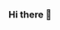 ### Hi there 👋

<!--
**NAHASUBBIAH/NAHASUBBIAH** is a ✨ _special_ ✨ repository because its `README.md` (this file) appears on your GitHub profile.

## MY GIF
![](https://user-images.githubusercontent.com/114554900/202347260-8628c3a0-543b-4faa-9b76-4c3021a1d3c2.gif)

<h1 align="center">Hi 👋, I'm NAHA SUBBIAH</h1>
<h3 align="center">A passionate Biomedical Engineer from India</h3>

- 🌱 I’m currently learning **Biomedical Instrumentation**

- 📫 How to reach me **srnahasubbiah@gmail.com**

<h3 align="left">Connect with me:</h3>
<p align="left">
<a href="https://linkedin.com/in/naha subbiah" target="blank"><img align="center" src="https://raw.githubusercontent.com/rahuldkjain/github-profile-readme-generator/master/src/images/icons/Social/linked-in-alt.svg" alt="naha subbiah" height="30" width="40" /></a>
<a href="https://stackoverflow.com/users/naha subbiah" target="blank"><img align="center" src="https://raw.githubusercontent.com/rahuldkjain/github-profile-readme-generator/master/src/images/icons/Social/stack-overflow.svg" alt="naha subbiah" height="30" width="40" /></a>
<a href="https://instagram.com/everlooking_prince" target="blank"><img align="center" src="https://raw.githubusercontent.com/rahuldkjain/github-profile-readme-generator/master/src/images/icons/Social/instagram.svg" alt="everlooking_prince" height="30" width="40" /></a>
<a href="https://www.leetcode.com/naha subbiah sr" target="blank"><img align="center" src="https://raw.githubusercontent.com/rahuldkjain/github-profile-readme-generator/master/src/images/icons/Social/leet-code.svg" alt="naha subbiah sr" height="30" width="40" /></a>
</p>

<h3 align="left">Languages and Tools:</h3>
<p align="left"> <a href="https://www.arduino.cc/" target="_blank" rel="noreferrer"> <img src="https://cdn.worldvectorlogo.com/logos/arduino-1.svg" alt="arduino" width="40" height="40"/> </a> <a href="https://www.blender.org/" target="_blank" rel="noreferrer"> <img src="https://download.blender.org/branding/community/blender_community_badge_white.svg" alt="blender" width="40" height="40"/> </a> <a href="https://www.w3schools.com/css/" target="_blank" rel="noreferrer"> <img src="https://raw.githubusercontent.com/devicons/devicon/master/icons/css3/css3-original-wordmark.svg" alt="css3" width="40" height="40"/> </a> <a href="https://www.figma.com/" target="_blank" rel="noreferrer"> <img src="https://www.vectorlogo.zone/logos/figma/figma-icon.svg" alt="figma" width="40" height="40"/> </a> <a href="https://www.w3.org/html/" target="_blank" rel="noreferrer"> <img src="https://raw.githubusercontent.com/devicons/devicon/master/icons/html5/html5-original-wordmark.svg" alt="html5" width="40" height="40"/> </a> <a href="https://www.photoshop.com/en" target="_blank" rel="noreferrer"> <img src="https://raw.githubusercontent.com/devicons/devicon/master/icons/photoshop/photoshop-line.svg" alt="photoshop" width="40" height="40"/> </a> <a href="https://www.python.org" target="_blank" rel="noreferrer"> <img src="https://raw.githubusercontent.com/devicons/devicon/master/icons/python/python-original.svg" alt="python" width="40" height="40"/> </a> </p>

